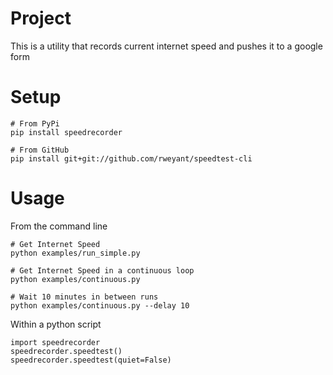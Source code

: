# Project
This is a utility that records current internet speed and pushes it to a google form

# Setup
```
# From PyPi
pip install speedrecorder

# From GitHub
pip install git+git://github.com/rweyant/speedtest-cli
```

# Usage

From the command line

```
# Get Internet Speed
python examples/run_simple.py

# Get Internet Speed in a continuous loop
python examples/continuous.py

# Wait 10 minutes in between runs
python examples/continuous.py --delay 10
```

Within a python script

```
import speedrecorder
speedrecorder.speedtest()
speedrecorder.speedtest(quiet=False)
```
